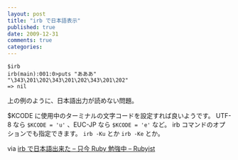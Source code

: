 ```yaml
---
layout: post
title: "irb で日本語表示"
published: true
date: 2009-12-31
comments: true
categories:
---
```


```
$irb
irb(main):001:0>puts "あああ"
"\343\201\202\343\201\202\343\201\202"
=> nil
```

上の例のように、日本語出力が読めない問題。

\$KCODE に使用中のターミナルの文字コードを設定すれば良いようです。
UTF-8 なら `$KCODE = 'u'` 、EUC-JP なら `$KCODE = 'e'` など。
irb コマンドのオプションでも指定できます。
`irb -Ku` とか `irb -Ke` とか。

via [irb で日本語出来た &#8211; 只今 Ruby 勉強中 &#8211; Rubyist](http://rubyist.g.hatena.ne.jp/gaba/20060702/p6)
